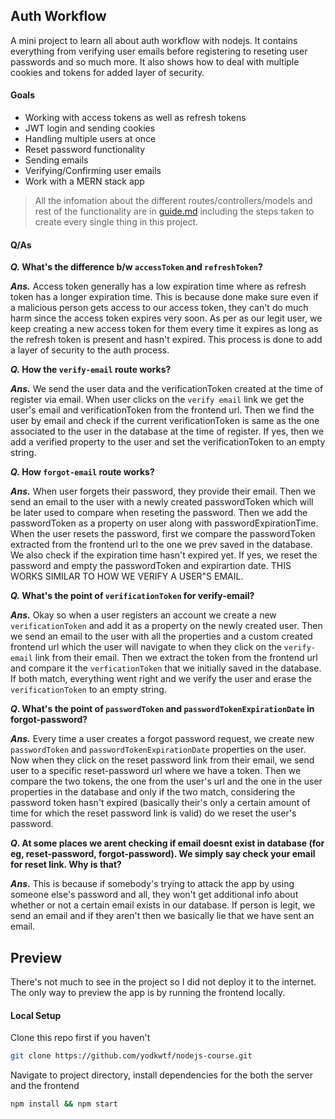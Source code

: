 ## Auth Workflow

A mini project to learn all about auth workflow with nodejs. It contains everything from verifying user emails before registering to reseting user passwords and so much more. It also shows how to deal with multiple cookies and tokens for added layer of security.

#### Goals

- Working with access tokens as well as refresh tokens
- JWT login and sending cookies
- Handling multiple users at once
- Reset password functionality
- Sending emails
- Verifying/Confirming user emails
- Work with a MERN stack app

> All the infomation about the different routes/controllers/models and rest of the functionality are in [guide.md]('/guide.md') including the steps taken to create every single thing in this project.

#### Q/As

**_Q._ What's the difference b/w `accessToken` and `refreshToken`?**

**_Ans._** Access token generally has a low expiration time where as refresh token has a longer expiration time. This is because done make sure even if a malicious person gets access to our access token, they can't do much harm since the access token expires very soon. As per as our legit user, we keep creating a new access token for them every time it expires as long as the refresh token is present and hasn't expired. This process is done to add a layer of security to the auth process.

**_Q._ How the `verify-email` route works?**

**_Ans._** We send the user data and the verificationToken created at the time of register via email. When user clicks on the `verify email` link we get the user's email and verificationToken from the frontend url. Then we find the user by email and check if the current verificationToken is same as the one associated to the user in the database at the time of register. If yes, then we add a verified property to the user and set the verificationToken to an empty string.

**_Q._ How `forgot-email` route works?**

**_Ans._** When user forgets their password, they provide their email. Then we send an email to the user with a newly created passwordToken which will be later used to compare when reseting the password. Then we add the passwordToken as a property on user along with passwordExpirationTime. When the user resets the password, first we compare the passwordToken extracted from the frontend url to the one we prev saved in the database. We also check if the expiration time hasn't expired yet. If yes, we reset the password and empty the passwordToken and expirartion date. THIS WORKS SIMILAR TO HOW WE VERIFY A USER"S EMAIL.

**_Q._ What's the point of `verificationToken` for verify-email?**

**_Ans._** Okay so when a user registers an account we create a new `verificationToken` and add it as a property on the newly created user. Then we send an email to the user with all the properties and a custom created frontend url which the user will navigate to when they click on the `verify-email` link from their email. Then we extract the token from the frontend url and compare it the `verficationToken` that we initially saved in the database. If both match, everything went right and we verify the user and erase the `verificationToken` to an empty string.

**_Q_. What's the point of `passwordToken` and `passwordTokenExpirationDate` in forgot-password?**

**_Ans._** Every time a user creates a forgot password request, we create new `passwordToken` and `passwordTokenExpirationDate` properties on the user. Now when they click on the reset password link from their email, we send user to a specific reset-password url where we have a token. Then we compare the two tokens, the one from the user's url and the one in the user properties in the database and only if the two match, considering the password token hasn't expired (basically their's only a certain amount of time for which the reset password link is valid) do we reset the user's password.

**_Q_. At some places we arent checking if email doesnt exist in database (for eg, reset-password, forgot-password). We simply say check your email for reset link. Why is that?**

**_Ans_.** This is because if somebody's trying to attack the app by using someone else's password and all, they won't get additional info about whether or not a certain email exists in our database. If person is legit, we send an email and if they aren't then we basically lie that we have sent an email.

## Preview

There's not much to see in the project so I did not deploy it to the internet. The only way to preview the app is by running the frontend locally.

#### Local Setup

Clone this repo first if you haven't

```bash
git clone https://github.com/yodkwtf/nodejs-course.git
```

Navigate to project directory, install dependencies for the both the server and the frontend

```bash
npm install && npm start
```

